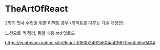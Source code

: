 # TheArtOfReact

2학기 멋사 수업을 위한 리액트 공부 (리액트를 다루는 기술 개정판)

노션으로 책 정리, 동일 내용 md 업로드

https://eunbeann.notion.site/React-b160b2492b604a4f9671ea5fc55e1404
